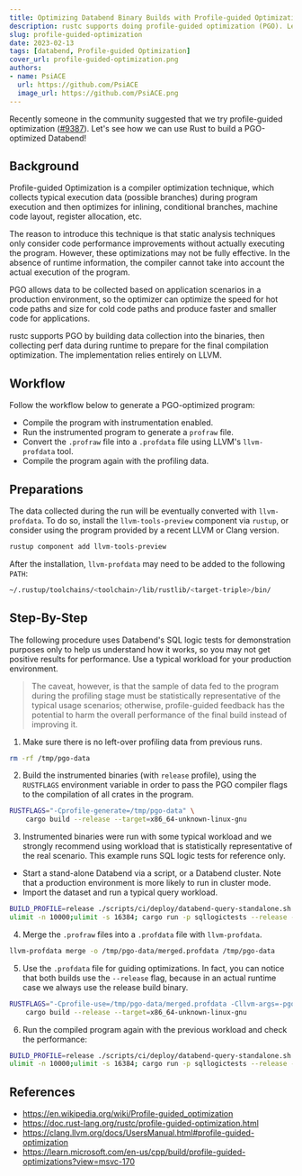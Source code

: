 ```yaml
---
title: Optimizing Databend Binary Builds with Profile-guided Optimization
description: rustc supports doing profile-guided optimization (PGO). Let's see how we can make it work for Databend.
slug: profile-guided-optimization
date: 2023-02-13
tags: [databend, Profile-guided Optimization]
cover_url: profile-guided-optimization.png
authors:
- name: PsiACE
  url: https://github.com/PsiACE
  image_url: https://github.com/PsiACE.png
---
```


Recently someone in the community suggested that we try profile-guided optimization ([#9387](https://github.com/datafuselabs/databend/issues/9387)). Let's see how we can use Rust to build a PGO-optimized Databend!

## Background

Profile-guided Optimization is a compiler optimization technique, which collects typical execution data (possible branches) during program execution and then optimizes for inlining, conditional branches, machine code layout, register allocation, etc.

The reason to introduce this technique is that static analysis techniques only consider code performance improvements without actually executing the program. However, these optimizations may not be fully effective. In the absence of runtime information, the compiler cannot take into account the actual execution of the program.

PGO allows data to be collected based on application scenarios in a production environment, so the optimizer can optimize the speed for hot code paths and size for cold code paths and produce faster and smaller code for applications.

rustc supports PGO by building data collection into the binaries, then collecting perf data during runtime to prepare for the final compilation optimization. The implementation relies entirely on LLVM.

## Workflow

Follow the workflow below to generate a PGO-optimized program:

- Compile the program with instrumentation enabled.
- Run the instrumented program to generate a `profraw` file.
- Convert the `.profraw` file into a `.profdata` file using LLVM's `llvm-profdata` tool.
- Compile the program again with the profiling data.

## Preparations

The data collected during the run will be eventually converted with `llvm-profdata`. To do so, install the `llvm-tools-preview` component via `rustup`, or consider using the program provided by a recent LLVM or Clang version.

```bash
rustup component add llvm-tools-preview
```

After the installation, `llvm-profdata` may need to be added to the following `PATH`:

```bash
~/.rustup/toolchains/<toolchain>/lib/rustlib/<target-triple>/bin/
```

## Step-By-Step

The following procedure uses Databend's SQL logic tests for demonstration purposes only to help us understand how it works, so you may not get positive results for performance. Use a typical workload for your production environment.

> The caveat, however, is that the sample of data fed to the program during the profiling stage must be statistically representative of the typical usage scenarios; otherwise, profile-guided feedback has the potential to harm the overall performance of the final build instead of improving it.

1. Make sure there is no left-over profiling data from previous runs.

  ```bash
  rm -rf /tmp/pgo-data
  ```

2. Build the instrumented binaries (with `release` profile), using the `RUSTFLAGS` environment variable in order to pass the PGO compiler flags to the compilation of all crates in the program.

  ```bash
  RUSTFLAGS="-Cprofile-generate=/tmp/pgo-data" \
      cargo build --release --target=x86_64-unknown-linux-gnu
  ```

3. Instrumented binaries were run with some typical workload and we strongly recommend using workload that is statistically representative of the real scenario. This example runs SQL logic tests for reference only.
  - Start a stand-alone Databend via a script, or a Databend cluster. Note that a production environment is more likely to run in cluster mode.
  - Import the dataset and run a typical query workload.

  ```bash
  BUILD_PROFILE=release ./scripts/ci/deploy/databend-query-standalone.sh
  ulimit -n 10000;ulimit -s 16384; cargo run -p sqllogictests --release -- --enable_sandbox --parallel 16 --no-fail-fast
  ```

4. Merge the `.profraw` files into a `.profdata` file with `llvm-profdata`.

  ```bash
  llvm-profdata merge -o /tmp/pgo-data/merged.profdata /tmp/pgo-data
  ```

5. Use the `.profdata` file for guiding optimizations. In fact, you can notice that both builds use the `--release` flag, because in an actual runtime case we always use the release build binary.

  ```bash
  RUSTFLAGS="-Cprofile-use=/tmp/pgo-data/merged.profdata -Cllvm-args=-pgo-warn-missing-function" \
      cargo build --release --target=x86_64-unknown-linux-gnu
  ```

6. Run the compiled program again with the previous workload and check the performance:

  ```bash
  BUILD_PROFILE=release ./scripts/ci/deploy/databend-query-standalone.sh
  ulimit -n 10000;ulimit -s 16384; cargo run -p sqllogictests --release -- --enable_sandbox --parallel 16 --no-fail-fast
  ```

## References

- <https://en.wikipedia.org/wiki/Profile-guided_optimization>
- <https://doc.rust-lang.org/rustc/profile-guided-optimization.html>
- <https://clang.llvm.org/docs/UsersManual.html#profile-guided-optimization>
- <https://learn.microsoft.com/en-us/cpp/build/profile-guided-optimizations?view=msvc-170>
